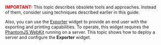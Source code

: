<span style="color:red"><b>IMPORTANT:</b></span> This topic describes obsolete tools and approaches. Instead of them, consider using techniques described earlier in this guide.

Also, you can use the [Exporter](/api-reference/20%20Data%20Visualization%20Widgets/80%20dxExporter '/Documentation/ApiReference/Data_Visualization_Widgets/dxExporter/') widget to provide an end user with the exporting and printing capabilities. To operate, this widget requires the [PhantomJS WebKit](https://phantomjs.org) running on a server. This topic shows how to deploy a server and configure the **Exporter** widget.